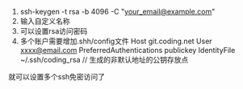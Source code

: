 1. ssh-keygen -t rsa -b 4096 -C "your_email@example.com"
2. 输入自定义名称
3. 可以设置rsa访问密码
4. 多个账户需要增加.shh/config文件
    Host git.coding.net
    User xxxx@email.com
    PreferredAuthentications publickey
    IdentityFile ~/.ssh/coding_rsa  // 生成的非默认地址的公钥存放点

就可以设置多个ssh免密访问了